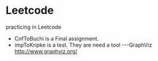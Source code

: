 # Leetcode
practicing in Leetcode

- CnfToBuchi is a Final assignment.
- impToKripke is a  test.
They are need a tool ---GraphViz http://www.graphviz.org/

